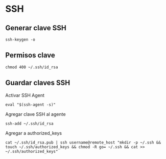 # SSH

## Generar clave SSH

	ssh-keygen -o
	
## Permisos clave

	chmod 400 ~/.ssh/id_rsa

## Guardar claves SSH

Activar SSH Agent

	eval "$(ssh-agent -s)"
	
Agregar clave SSH al agente
	
	ssh-add ~/.ssh/id_rsa

Agregar a authorized_keys

	cat ~/.ssh/id_rsa.pub | ssh username@remote_host "mkdir -p ~/.ssh && touch ~/.ssh/authorized_keys && chmod -R go= ~/.ssh && cat >> ~/.ssh/authorized_keys"
 
